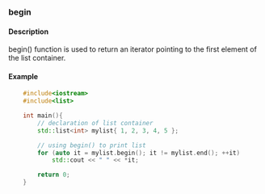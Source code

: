 ### begin

#### Description

begin() function is used to return an iterator pointing to the first element of the list container.

#### Example

```cpp
	#include<iostream>
	#include<list>

	int main(){
		// declaration of list container
	    std::list<int> mylist{ 1, 2, 3, 4, 5 };

	    // using begin() to print list
	    for (auto it = mylist.begin(); it != mylist.end(); ++it)
	        std::cout << " " << *it;

		return 0;
	}
```
